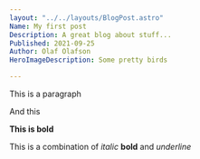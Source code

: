 ```yaml
---
layout: "../../layouts/BlogPost.astro"
Name: My first post
Description: A great blog about stuff...
Published: 2021-09-25
Author: Olaf Olafson
HeroImageDescription: Some pretty birds

---
```


This is a paragraph 

And this 

**This is bold** 

This is a combination of *italic* **bold**  and  *underline* 
